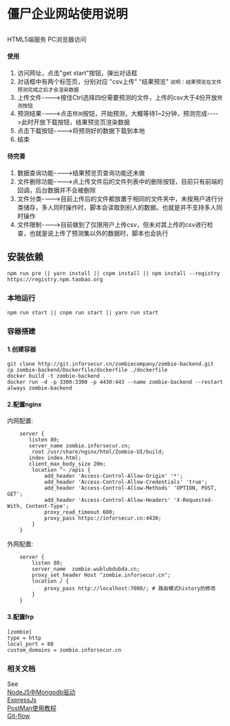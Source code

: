 <!--
 * @Descripttion: 
 * @version: 
 * @Author: Hansel
 * @Date: 2020-08-01 18:17:30
 * @LastEditors: Hansel
 * @LastEditTime: 2020-08-02 11:01:33
--> 
# 僵尸企业网站使用说明 #
## ##
HTML5端服务
PC浏览器访问 
  
#### 使用

1. 访问网址，点击"get start"按钮，弹出对话框
2. 对话框中有两个标签页，分别对应 "csv上传" "结果预览"  `说明：结果预览在文件预测完成之后才会渲染数据`
3. 上传文件---->按住Ctrl选择四份需要预测的文件，上传的csv大于4份开放`预测按钮`
4. 预测结果---->点击`预测`按钮，开始预测，大概等待1~2分钟，预测完成---->此时开放下载按钮，结果预览页渲染数据
5. 点击下载按钮---->将预测好的数据下载到本地
6. 结束
#### 待完善
1. 数据查询功能---->结果预览页查询功能还未做
2. 文件删除功能---->点上传文件后的文件列表中的删除按钮，目前只有前端的回调，后台数据并不会被删除
3. 文件分类---->目前上传后的文件都放置于相同的文件夹中，未按用户进行分类储存，多人同时操作时，脚本会读取到别人的数据。也就是并不支持多人同时操作
4. 文件限制---->目前做到了仅限用户上传csv，但未对其上传的csv进行检查，也就是说上传了预测集以外的数据时，脚本也会执行

## 安装依赖
```
npm run pre || yarn install || cnpm install || npm install --registry https://registry.npm.taobao.org
```
### 本地运行
```
npm run start || cnpm run start || yarn run start  
```
### 容器搭建
#### 1.创建容器
```
git clone http://git.inforsecur.cn/zombiecompany/zombie-backend.git
cp zombie-backend/Dockerfile/dockerfile ./dockerfile
docker build -t zombie-backend .
docker run -d -p 3300:3300 -p 4430:443 --name zombie-backend --restart always zombie-backend
```
#### 2.配置nginx
内网配置:
```
    server {
	   listen 80;
	   server_name zombie.inforsecur.cn;
        root /usr/share/nginx/html/Zombie-UI/build;
	   index index.html;
	   client_max_body_size 20m;
        location ^~ /apis {
            add_header 'Access-Control-Allow-Origin' '*';
            add_header 'Access-Control-Allow-Credentials' 'true';
            add_header 'Access-Control-Allow-Methods' 'OPTION, POST, GET';
            add_header 'Access-Control-Allow-Headers' 'X-Requested-With, Content-Type';
            proxy_read_timeout 600;
            proxy_pass https://inforsecur.cn:4430;
        }
    }
```
外网配置:
```
    server {
        listen 80;
        server_name  zombie.wublubdubda.cn;
        proxy_set_header Host "zombie.inforsecur.cn";
        location / {
            proxy_pass http://localhost:7000/; # 路由模式history的修改
        }
    }
```
#### 3.配置frp
```
[zombie]
type = http
local_port = 80
custom_domains = zombie.inforsecur.cn
```

### 相关文档
See  
[NodeJS中Mongodb驱动](https://www.mongodb.org.cn/drivers/5.html)  
[ExpressJs](https://www.expressjs.com.cn/)  
[PostMan使用教程](https://www.bilibili.com/video/BV1Bb411e7jG?from=search&seid=18438246015708729910)  
[Git-flow](https://nvie.com/posts/a-successful-git-branching-model/)  